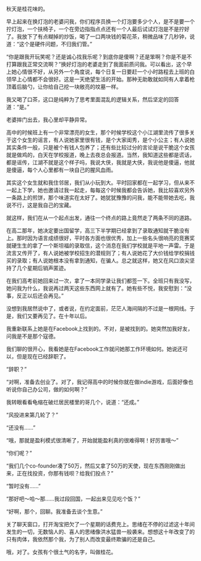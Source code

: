 秋天是桂花味的。

早上起来在换灯泡的老婆问我，你们程序员换一个灯泡要多少个人，是不是要一个拧灯泡，一个扶椅子，一个在旁边指指点点还有一个人最后试试灯泡是不是拧好了。我放下了有点糊掉的炒饭，喝了一口两块钱的菊花茶，稍微品味了几秒钟，说道：“这个是硬件问题，不归我们管。”

“你是跟我开玩笑呢？还是诚心找我乐呢？到底你是傻啊？还是笨啊？你是不是不打算跟我正常交流啊？”换好灯泡的老婆走到了我面前质问我。可以看出，这个早上她心情很不好，从另外一个角度说，每个日复一日要赶一个小时路程去上班的白领早上心情都不会很好。这是一天绝望生活的开始。那种无助敢就如同有人拿着枪顶着后脑勺，让你给自己挖一块敞亮的坟墓一样。

我又喝了口茶，这口是纯粹为了思考里面混乱的逻辑关系，然后坚定的回答道：“是。”

老婆摔门出去，我心里却平静异常。

高中的时候班上有一个非常漂亮的女生，那个时候学校这个小江湖里流传了很多关于这个女生的谣言，有人说她家里很有钱，是个大家闺秀，是个小公主；有人说她其实条件一般，只是被个有钱人包养了；还有些比较过分的言论是说干脆这个女孩就是做鸡的，白天在学校报道，晚上去夜总会报道。当然，我知道这些都是谎话，都是谣传，江湖不就是这个样子吗，我说大侠，我就是大侠，我说他是傻逼，他就是傻逼，每个人心里都有一块自己的腥风血雨。

其实这个女生就和我住邻居，我们从小玩到大。平时回家都在一起学习，但从来不一起上下学，她也邀请过我一起走，每每这个时候我都会告诉她，我比较喜欢另外一条路上的煎饼，那个味道实在太好了。她犹犹豫豫的问我，能不能带她去吃，我说不行，这是我自己的宝藏。

就这样，我们在从一个起点出发，通往一个终点的路上竟然走了两条不同的道路。

在高二那年，她决定要出国留学，高三下半学期已经拿到了录取通知就干脆没有上。那时因为语言成绩很好，平时各方面也很优秀，加上一些名头很响亮的竞赛奖就硬生生的拿了一个斯坦福的录取信，这个消息在我们学校就是平地一声雷。于是流言又传开了，有人说她被学校招生的潜规则了；有人说她花了大价钱给学校捐钱买的录取；有人说她根本没有拿到通知，在骗人。总之就这样，她又在风口浪尖坚持了几个星期后销声匿迹。

在我们高考前她回来过一次，拿了一本同学录让我们都签一下。全班只有我没写，她问我为什么，我说再过两天这些东西网上就有了。她有些不悦，我安慰到：“没事，反正以后还会再见。”

没想到我居然说中了，或者说，在约定面前，茫茫人海间隔的不过是一根网线。于是，我们又要再见了。在十年以后。

我重新联系上她是在Facebook上找到的。不对，是被找到的。她突然加我好友，问我是不是那个寇德。

我们聊的很开心，我看她是在Facebook工作就问她那工作环境如何。她说还可以，但是现在已经辞职了。

“辞职？”

“对啊，准备去创业了。对了，我记得高中的时候你就在做indie游戏，后面好像也听说你自己办公司，做的如何啊？”

我转眼看看龟缩在破烂居民楼里的哥几个，说道：“还成。”

“风投进来第几轮了？”

“还没有……”

“哦，那就是盈利模式很清晰了，开始就能盈利真的很难得啊！好厉害哦～”

“你们呢？”

“我们几个co-founder凑了50万，然后又拿了50万的天使，现在东西刚刚做出来，正在找投资，你那有钱呗？给我们投点？”

“暂时没有……”

“那好吧～哈～那……我过段回国，一起出来见见吃个饭？”

“好啊，那个，回聊。我准备去谈个生意。”

关了聊天窗口，打开淘宝把欠了一个星期的话费充上。思绪在不停的过滤这十年间发生的一切，无数恼人的、喜人的思绪像洪水猛兽一般袭来。想想这十年改变了的只有肉体，我依然那个我，为了别人而改变最终欺骗的还是自己。

哦，对了。女孩有个很土气的名字，叫做桂花。